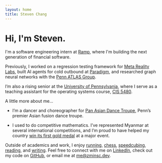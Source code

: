 ```yaml
---
layout: home
title: Steven Chang
---
```


# Hi, I'm Steven.

I'm a software engineering intern at [Ramp](https://ramp.com/), where I'm building the next generation of financial software.

Previously, I worked on a regression testing framework for [Meta Reality Labs](https://tech.facebook.com/reality-labs/), built AI agents for cold outbound at [Paradigm](https://www.paradigmai.com/), and researched graph neural networks with the [Penn ATLAS Group](https://web.sas.upenn.edu/pennatlas/).

I’m also a rising senior at the [University of Pennsylvania](https://www.upenn.edu/), where I serve as a teaching assistant for the operating systems course, [CIS 5480](https://www.seas.upenn.edu/~cis5480/current/).

A little more about me...

- I’m a dancer and choreographer for [Pan Asian Dance Troupe](https://www.panasiandance.com/), Penn’s premier Asian fusion dance troupe.

- I used to do competitive mathematics. I’ve represented Myanmar at several international competitions, and I’m proud to have helped my country [win its first gold medal](https://www.facebook.com/share/p/1G7vXeXbhB/) at a major event.

Outside of academics and work, I enjoy [running](https://www.strava.com/athletes/147406763), [chess](https://www.chess.com/member/steven_knight), [speedcubing](https://www.worldcubeassociation.org/persons/2025MINZ01), [reading](https://www.goodreads.com/zminsc), and [writing](https://zminsc.dev/blog). Feel free to connect with me on [LinkedIn](https://www.linkedin.com/in/zminsc/), check out my code on [GitHub](https://github.com/zminsc), or email me at [me@zminsc.dev](mailto:me@zminsc.dev).
